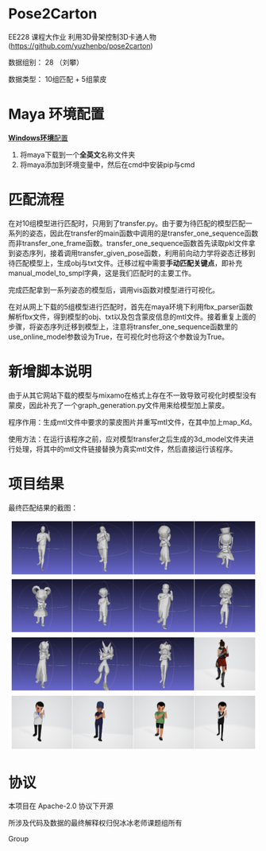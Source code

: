# Pose2Carton 


EE228 课程大作业 利用3D骨架控制3D卡通人物 (https://github.com/yuzhenbo/pose2carton)

数据组别： 28 （刘攀）

数据类型： 10组匹配 + 5组蒙皮

# Maya 环境配置

[**Windows环境**配置](https://zhuanlan.zhihu.com/p/367649237)

1. 将maya下载到一个**全英文**名称文件夹
2. 将maya添加到环境变量中，然后在cmd中安装pip与cmd

# 匹配流程

在对10组模型进行匹配时，只用到了transfer.py。由于要为待匹配的模型匹配一系列的姿态，因此在transfer的main函数中调用的是transfer_one_sequence函数而非transfer_one_frame函数。transfer_one_sequence函数首先读取pkl文件拿到姿态序列，接着调用transfer_given_pose函数，利用前向动力学将姿态迁移到待匹配模型上，生成obj与txt文件。迁移过程中需要**手动匹配关键点**，即补充manual_model_to_smpl字典，这是我们匹配时的主要工作。

完成匹配拿到一系列姿态的模型后，调用vis函数对模型进行可视化。

在对从网上下载的5组模型进行匹配时，首先在maya环境下利用fbx_parser函数解析fbx文件，得到模型的obj、txt以及包含蒙皮信息的mtl文件。接着重复上面的步骤，将姿态序列迁移到模型上，注意将transfer_one_sequence函数里的use_online_model参数设为True，在可视化时也将这个参数设为True。



# 新增脚本说明

由于从其它网站下载的模型与mixamo在格式上存在不一致导致可视化时模型没有蒙皮，因此补充了一个graph_generation.py文件用来给模型加上蒙皮。

程序作用：生成mtl文件中要求的蒙皮图片并重写mtl文件，在其中加上map_Kd。

使用方法：在运行该程序之前，应对模型transfer之后生成的3d_model文件夹进行处理，将其中的mtl文件链接替换为真实mtl文件，然后直接运行该程序。



# 项目结果

最终匹配结果的截图：



![image](img/1.png)
![image](img/2.png)
![image](img/3.png)
![image](img/4.png)



# 协议 

本项目在 Apache-2.0 协议下开源

所涉及代码及数据的最终解释权归倪冰冰老师课题组所有

Group 